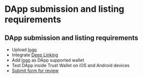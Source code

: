 # DApp submission and listing requirements

## DApp submission and listing requirements

- Upload [logo](https://github.com/trustwallet/assets/tree/master/dapps)
- Integrate [Deep Linking](https://developer.trustwallet.com/deeplinking)
- Add [logo](https://trustwallet.com/press) as DApp supported wallet
- Test DApp inside Trust Wallet on iOS and Android devices
- [Submit form for review](https://docs.google.com/forms/d/e/1FAIpQLSd5p9L78zKXIiu9E5yFRPf5UkvsLZ7TbUDLFBRIi1qMd8Td4A/viewform)
